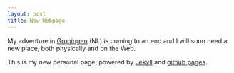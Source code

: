 ```yaml
---
layout: post
title: New Webpage
---
```


My adventure in [Groningen](http://rug.nl) (NL) is coming to an end and
I will soon need a new place, both physically and on the Web. 

This is my new personal page, powered by
[Jekyll](http://jekyllrb.com/) and [github
pages](https://pages.github.com/).


